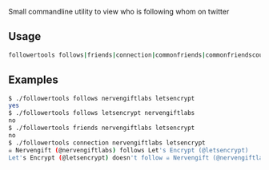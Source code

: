 Small commandline utility to view who is following whom on twitter

## Usage

```sh
followertools follows|friends|connection|commonfriends|commonfriendscount|path <user1> <user2>
```

## Examples

```sh
$ ./followertools follows nervengiftlabs letsencrypt
yes
$ ./followertools follows letsencrypt nervengiftlabs
no
$ ./followertools friends nervengiftlabs letsencrypt
no
$ ./followertools connection nervengiftlabs letsencrypt
☠ Nervengift (@nervengiftlabs) follows Let's Encrypt (@letsencrypt)
Let's Encrypt (@letsencrypt) doesn't follow ☠ Nervengift (@nervengiftlabs)


